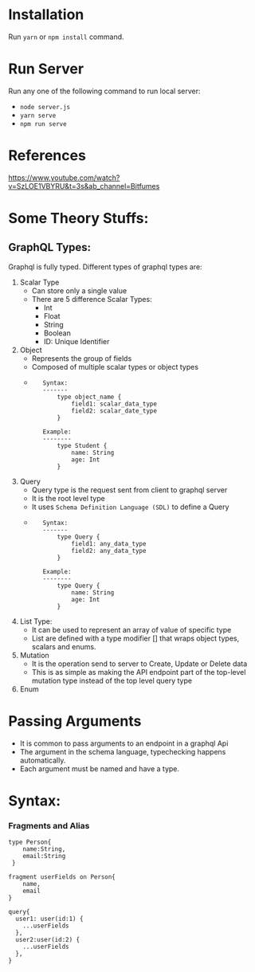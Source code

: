 # Installation

Run `yarn` or `npm install` command.

# Run Server 
Run any one of the following command to run local server:
- `node server.js` 
- `yarn serve`
- `npm run serve`

# References
https://www.youtube.com/watch?v=SzLOE1VBYRU&t=3s&ab_channel=Bitfumes

# Some Theory Stuffs:

## GraphQL Types:
Graphql is fully typed. Different types of graphql types are:

1. Scalar Type
   - Can store only a single value
   - There are 5 difference Scalar Types:
     - Int 
     - Float
     - String 
     - Boolean
     - ID: Unique Identifier
2. Object
   - Represents the group of fields
   - Composed of multiple scalar types or object types
   - ```
        Syntax:
        -------
            type object_name {
                field1: scalar_data_type
                field2: scalar_date_type
            }
     
        Example:
        --------
            type Student {
                name: String
                age: Int
            }
     ```
3. Query
   - Query type is the request sent from client to graphql server
   - It is the root level type
   - It uses `Schema Definition Language (SDL)` to define a Query
   - ```
        Syntax:
        -------
            type Query {
                field1: any_data_type
                field2: any_data_type
            }
     
        Example:
        --------
            type Query {
                name: String
                age: Int
            }
     ```
4. List Type:
    - It can be used to represent an array of value of specific type
    - List are defined with a type modifier [] that wraps object types, scalars and enums.
5. Mutation
   - It is the operation send to server to Create, Update or Delete data
   - This is as simple as making the API endpoint part of the top-level mutation type instead of the top level query type
6. Enum

# Passing Arguments
- It is common to pass arguments to an endpoint in a graphql Api
- The argument in the schema language, typechecking happens automatically.
- Each argument must be named and have a type.

# Syntax:
### Fragments and Alias
```
type Person{
    name:String,
    email:String
 }
     
fragment userFields on Person{
    name,
    email
}

query{
  user1: user(id:1) {
    ...userFields
  },
  user2:user(id:2) {
    ...userFields
  },
}

```
